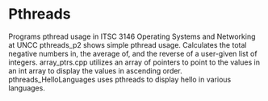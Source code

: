 # Pthreads
Programs pthread usage in ITSC 3146 Operating Systems and Networking at UNCC
pthreads_p2 shows simple pthread usage. Calculates the total negative numbers in, the average of, and the reverse of a user-given list of integers.
array_ptrs.cpp utilizes an array of pointers to point to the values in an int array to display the values in ascending order.
pthreads_HelloLanguages uses pthreads to display hello in various languages.
